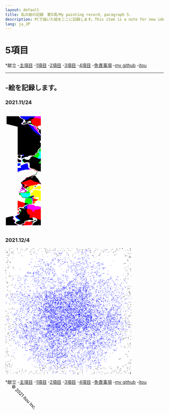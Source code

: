 ```yaml
---
layout: default
title: 私の絵の記録　第5項/My painting record, paragraph 5.
description: PCで描いた絵をここに記録します。This item is a note for new ideas.
lang: ja_JP
---
```

<hedar>
<link rel="stylesheet" href="style.css">
<h1>5項目</h1>
<p>*献立
-<a href="https://itou332.github.io/top_page/">主項目</a>
-<a href="https://itou332.github.io/">1項目</a>
-<a href="https://itou332.github.io/itou332a.github.io/">2項目</a>
-<a href="https://itou332.github.io/diary">3項目</a>
-<a href="https://itou332.github.io/today">4項目</a>
-<a href="https://itou332.github.io/Privacy-policy/">免責事項</a>
-<a href="https://github.com/itou332">my github</a>
-<a href="http://itou33good.starfree.jp/">itou</a>
</p>
</hedar>
<head>
<!-- Global site tag (gtag.js) - Google Analytics -->
<script async src="https://www.googletagmanager.com/gtag/js?id=G-REM6WSLP19"></script>
<script>
  window.dataLayer = window.dataLayer || [];
  function gtag(){dataLayer.push(arguments);}
  gtag('js', new Date());

  gtag('config', 'G-YWDRL1ZXBE');
</script>
<?xml version="1.0" encoding="UTF-8" standalone="no"?>
<!-- Created with Inkscape (http://www.inkscape.org/) -->
<!-- Favicon head tag -->
<link rel="icon" type="img/x-icon" href="./favicon.png">
<link rel="apple-touch-icon" href="./images/favicon.png" sizes="180x180">
<link rel="icon" type="image/png" href="./images/favicon.png" sizes="192x192">
<meta name="keywords" content="My painting record,記録,私">
<body>
<hr>
<h2>-絵を記録します。</h2>
<body>

<h3>2021.11/24</h3>

<svg
   width="30mm"
   height="100mm"
   viewBox="0 0 38.44514 118.95526"
   version="1.1"
   id="svg24227"
   inkscape:version="1.1 (c68e22c387, 2021-05-23)"
   sodipodi:docname="i1.svg"
   xmlns:inkscape="http://www.inkscape.org/namespaces/inkscape"
   xmlns:sodipodi="http://sodipodi.sourceforge.net/DTD/sodipodi-0.dtd"
   xmlns="http://www.w3.org/2000/svg"
   xmlns:svg="http://www.w3.org/2000/svg">
  <sodipodi:namedview
     id="namedview24229"
     pagecolor="#ffffff"
     bordercolor="#666666"
     borderopacity="1.0"
     inkscape:pageshadow="2"
     inkscape:pageopacity="0.0"
     inkscape:pagecheckerboard="0"
     inkscape:document-units="mm"
     showgrid="false"
     inkscape:zoom="0.69664703"
     inkscape:cx="276.32358"
     inkscape:cy="285.65399"
     inkscape:window-width="960"
     inkscape:window-height="986"
     inkscape:window-x="949"
     inkscape:window-y="-11"
     inkscape:window-maximized="0"
     inkscape:current-layer="layer1" />
  <defs
     id="defs24224">
    <rect
       x="406.23154"
       y="931.60522"
       width="10.04813"
       height="170.81821"
       id="rect42601" />
    <rect
       x="320.10471"
       y="480.87479"
       width="76.078697"
       height="106.22309"
       id="rect36503" />
    <rect
       x="185.17268"
       y="266.99316"
       width="371.78082"
       height="608.62958"
       id="rect24783" />
    <filter
       style="color-interpolation-filters:sRGB;"
       inkscape:label="Chromolitho"
       id="filter58720"
       x="-1.2534877"
       y="-0.40511461"
       width="3.5069754"
       height="1.8102292">
      <feComposite
         in="SourceGraphic"
         in2="SourceGraphic"
         operator="arithmetic"
         k1="2.1875"
         k2="1"
         result="composite1"
         id="feComposite58688" />
      <feConvolveMatrix
         in="composite1"
         kernelMatrix="0 250 0 250 -1935 250 0 250 0 "
         order="3 3"
         result="convolve1"
         id="feConvolveMatrix58690" />
      <feBlend
         in="convolve1"
         in2="composite1"
         mode="normal"
         result="blend1"
         id="feBlend58692" />
      <feGaussianBlur
         in="blend1"
         stdDeviation="1.57094"
         result="blur1"
         id="feGaussianBlur58694" />
      <feTurbulence
         baseFrequency="0.1004 0.17423"
         numOctaves="5"
         seed="175"
         type="fractalNoise"
         result="turbulence1"
         id="feTurbulence58696" />
      <feColorMatrix
         values="1 0 0 0 0 0 1 0 0 0 0 0 1 0 0 0 0 0 29.175 -14.5 "
         result="colormatrix1"
         id="feColorMatrix58698" />
      <feColorMatrix
         type="saturate"
         values="1"
         result="colormatrix2"
         id="feColorMatrix58700" />
      <feBlend
         in="colormatrix2"
         in2="blur1"
         mode="screen"
         result="blend2"
         id="feBlend58702" />
      <feColorMatrix
         in="blend2"
         type="saturate"
         values="1"
         result="colormatrix3"
         id="feColorMatrix58704" />
      <feComponentTransfer
         in="colormatrix3"
         result="component1"
         id="feComponentTransfer58712">
        <feFuncR
           type="discrete"
           tableValues="0 1 0 1 0"
           id="feFuncR58706" />
        <feFuncG
           type="discrete"
           tableValues="0 1 0 1 0"
           id="feFuncG58708" />
        <feFuncB
           type="discrete"
           tableValues="0 1 0 1 0"
           id="feFuncB58710" />
      </feComponentTransfer>
      <feColorMatrix
         values="1 0 0 0 0 0 1 0 0 0 0 0 1 0 0 -0.2125 -0.7154 -0.0721 1 0 "
         result="colormatrix4"
         id="feColorMatrix58714" />
      <feColorMatrix
         in="colormatrix4"
         values="1 0 0 0 0 0 1 0 0 0 0 0 1 0 0 0 0 0 15 0 "
         result="colormatrix5"
         id="feColorMatrix58716" />
      <feComposite
         in2="SourceGraphic"
         operator="in"
         result="fbSourceGraphic"
         id="feComposite58718" />
      <feColorMatrix
         result="fbSourceGraphicAlpha"
         in="fbSourceGraphic"
         values="0 0 0 -1 0 0 0 0 -1 0 0 0 0 -1 0 0 0 0 1 0"
         id="feColorMatrix58844" />
      <feComposite
         in2="fbSourceGraphic"
         id="feComposite58846"
         in="fbSourceGraphic"
         operator="arithmetic"
         k1="2.1875"
         k2="1"
         result="composite1" />
      <feConvolveMatrix
         id="feConvolveMatrix58848"
         in="composite1"
         kernelMatrix="0 250 0 250 -1935 250 0 250 0 "
         order="3 3"
         result="convolve1" />
      <feBlend
         in2="composite1"
         id="feBlend58850"
         in="convolve1"
         mode="normal"
         result="blend1" />
      <feGaussianBlur
         id="feGaussianBlur58852"
         in="blend1"
         stdDeviation="1.57094"
         result="blur1" />
      <feTurbulence
         id="feTurbulence58854"
         baseFrequency="0.1004 0.17423"
         numOctaves="5"
         seed="175"
         type="fractalNoise"
         result="turbulence1" />
      <feColorMatrix
         id="feColorMatrix58856"
         values="1 0 0 0 0 0 1 0 0 0 0 0 1 0 0 0 0 0 29.175 -14.5 "
         result="colormatrix1" />
      <feColorMatrix
         id="feColorMatrix58858"
         type="saturate"
         values="1"
         result="colormatrix2" />
      <feBlend
         in2="blur1"
         id="feBlend58860"
         in="colormatrix2"
         mode="screen"
         result="blend2" />
      <feColorMatrix
         id="feColorMatrix58862"
         in="blend2"
         type="saturate"
         values="1"
         result="colormatrix3" />
      <feComponentTransfer
         id="feComponentTransfer58864"
         in="colormatrix3"
         result="component1">
        <feFuncR
           id="feFuncR58866"
           type="discrete"
           tableValues="0 1 0 1 0" />
        <feFuncG
           id="feFuncG58868"
           type="discrete"
           tableValues="0 1 0 1 0" />
        <feFuncB
           id="feFuncB58870"
           type="discrete"
           tableValues="0 1 0 1 0" />
      </feComponentTransfer>
      <feColorMatrix
         id="feColorMatrix58872"
         values="1 0 0 0 0 0 1 0 0 0 0 0 1 0 0 -0.2125 -0.7154 -0.0721 1 0 "
         result="colormatrix4" />
      <feColorMatrix
         id="feColorMatrix58874"
         in="colormatrix4"
         values="1 0 0 0 0 0 1 0 0 0 0 0 1 0 0 0 0 0 15 0 "
         result="colormatrix5" />
      <feComposite
         in2="fbSourceGraphic"
         id="feComposite58876"
         operator="in"
         result="composite2" />
    </filter>
    <filter
       inkscape:label="Burst"
       inkscape:menu="Textures"
       inkscape:menu-tooltip="Burst balloon texture crumpled and with holes"
       style="color-interpolation-filters:sRGB;"
       id="filter62322"
       x="-0.0091371145"
       y="-0.0093203795"
       width="1.0182742"
       height="1.0186408">
      <feTurbulence
         type="fractalNoise"
         numOctaves="3"
         baseFrequency="1"
         seed="0"
         result="result0"
         id="feTurbulence62312" />
      <feColorMatrix
         result="result4"
         values="0"
         type="saturate"
         id="feColorMatrix62314" />
      <feComposite
         in="SourceGraphic"
         in2="result4"
         operator="arithmetic"
         k1="1.25"
         k2="0.5"
         k3="0.5"
         result="result2"
         id="feComposite62316" />
      <feBlend
         result="result5"
         mode="normal"
         in="result2"
         in2="SourceGraphic"
         id="feBlend62318" />
      <feComposite
         in="result5"
         in2="SourceGraphic"
         operator="in"
         result="fbSourceGraphic"
         id="feComposite62320" />
      <feColorMatrix
         result="fbSourceGraphicAlpha"
         in="fbSourceGraphic"
         values="0 0 0 -1 0 0 0 0 -1 0 0 0 0 -1 0 0 0 0 1 0"
         id="feColorMatrix62488" />
      <feTurbulence
         id="feTurbulence62490"
         seed="8"
         type="fractalNoise"
         baseFrequency="0.03"
         numOctaves="5"
         result="result8"
         in="fbSourceGraphic" />
      <feColorMatrix
         id="feColorMatrix62492"
         values="1 0 0 0 0 0 1 0 0 0 0 0 1 0 0 0 0 0 4 -0.7 "
         result="result5" />
      <feComposite
         in2="result5"
         id="feComposite62494"
         result="result11"
         operator="in"
         in="fbSourceGraphic" />
      <feDisplacementMap
         in2="result8"
         id="feDisplacementMap62496"
         result="result4"
         scale="50"
         yChannelSelector="G"
         xChannelSelector="R"
         in="result11" />
      <feComposite
         in2="fbSourceGraphicAlpha"
         id="feComposite62498"
         result="result7"
         operator="arithmetic"
         in="result4"
         k2="1.3" />
      <feColorMatrix
         id="feColorMatrix62500"
         result="fbSourceGraphicAlpha"
         in="result7"
         values="1 0 0 -1 0 1 0 1 -1 0 1 0 0 -1 0 -0.8 -1 0 4 -2.5 " />
      <feGaussianBlur
         id="feGaussianBlur62502"
         stdDeviation="0.5"
         result="result10" />
      <feDiffuseLighting
         id="feDiffuseLighting62504"
         surfaceScale="15"
         diffuseConstant="0.4"
         result="result6"
         lighting-color="rgb(255,255,255)"
         in="result10">
        <feDistantLight
           id="feDistantLight62506"
           azimuth="235"
           elevation="25" />
      </feDiffuseLighting>
      <feComposite
         in2="result7"
         id="feComposite62508"
         operator="in"
         result="result2"
         in="result6" />
      <feComposite
         in2="result7"
         id="feComposite62510"
         operator="arithmetic"
         k2="0.8"
         k3="0.8"
         result="result12" />
      <feBlend
         in2="result12"
         id="feBlend62512"
         mode="lighten" />
    </filter>
  </defs>
  <g
     inkscape:label="レイヤー 1"
     inkscape:groupmode="layer"
     id="layer1"
     transform="translate(-18.702238,-59.777865)">
    <text
       xml:space="preserve"
       transform="matrix(6.3908807,0,0,6.3908807,-1169.702,-1762.4719)"
       id="text24781"
       style="font-size:40px;line-height:1.25;font-family:'Mongolian Baiti';-inkscape-font-specification:'Mongolian Baiti';white-space:pre;shape-inside:url(#rect24783);filter:url(#filter58720)"><tspan
         x="185.17188"
         y="303.74609"
         id="tspan62685"><tspan
           style="font-weight:bold;font-family:'Microsoft Himalaya';-inkscape-font-specification:'Microsoft Himalaya Bold'"
           id="tspan62683">i</tspan></tspan></text>
    <text
       xml:space="preserve"
       transform="scale(0.26458333)"
       id="text42599"
       style="font-size:40px;line-height:1.25;font-family:'Mongolian Baiti';-inkscape-font-specification:'Mongolian Baiti';white-space:pre;shape-inside:url(#rect42601)" />
  </g>
</svg>

<h3>2021.12/4</h3>

<svg
   width="105.83334mm"
   height="105.83334mm"
   viewBox="0 0 105.83334 105.83334"
   version="1.1"
   id="svg5"
   inkscape:version="1.1 (c68e22c387, 2021-05-23)"
   sodipodi:docname="tiri.svg"
   xmlns:inkscape="http://www.inkscape.org/namespaces/inkscape"
   xmlns:sodipodi="http://sodipodi.sourceforge.net/DTD/sodipodi-0.dtd"
   xmlns:xlink="http://www.w3.org/1999/xlink"
   xmlns="http://www.w3.org/2000/svg"
   xmlns:svg="http://www.w3.org/2000/svg">
  <sodipodi:namedview
     id="namedview7"
     pagecolor="#ffffff"
     bordercolor="#666666"
     borderopacity="1.0"
     inkscape:pageshadow="2"
     inkscape:pageopacity="0.0"
     inkscape:pagecheckerboard="0"
     inkscape:document-units="mm"
     showgrid="false"
     inkscape:zoom="0.69664703"
     inkscape:cx="333.74147"
     inkscape:cy="219.62342"
     inkscape:window-width="1920"
     inkscape:window-height="986"
     inkscape:window-x="-11"
     inkscape:window-y="-11"
     inkscape:window-maximized="1"
     inkscape:current-layer="layer1" />
  <defs
     id="defs2">
    <filter
       inkscape:label="Chalk and Sponge"
       inkscape:menu="Distort"
       inkscape:menu-tooltip="Low turbulence gives sponge look and high turbulence chalk"
       width="1"
       height="1"
       y="0"
       x="0"
       style="color-interpolation-filters:sRGB;"
       id="filter1447">
      <feTurbulence
         baseFrequency="0.4"
         type="fractalNoise"
         seed="0"
         numOctaves="5"
         result="result1"
         id="feTurbulence1443" />
      <feDisplacementMap
         xChannelSelector="R"
         yChannelSelector="G"
         scale="30"
         in="SourceGraphic"
         in2="result1"
         id="feDisplacementMap1445" />
    </filter>
  </defs>
  <g
     inkscape:label="レイヤー 1"
     inkscape:groupmode="layer"
     id="layer1"
     transform="translate(-16.585886,-90.26619)">
    <image
       width="105.83334"
       height="105.83334"
       preserveAspectRatio="none"
       xlink:href="data:image/png;base64,iVBORw0KGgoAAAANSUhEUgAAAZAAAAGQCAYAAACAvzbMAAAABHNCSVQICAgIfAhkiAAAIABJREFU
eJztne2SJSmrha0Tc/+33OfHhO9YNCgoKpjriZiYqtyZfqCyBHNX/5RS/hQAAADAyD+llPLnDzQE
AACAnp+fn/J/txsBAAAgJxAQAAAAU0BAAAAATAEBAQAAMAUEBAAAwBQQEAAAAFNAQAAAAEwBAQEA
ADAFBAQAAMAUEBAAAABTQEAAAABMAQEB4EP8/NxuAXgJCAgAHwHiAbyBgIBjwIHd4+enFPzRbeAN
BAQc488fiMgNIB5gFxAQcBSIyFkgHmAnEBBwnCoiEJK9QDzAbiAg4ArVsUFE9gDxACeAgIBrQET2
APEAp4CAgKtARHyBeICTQEDAdSAiAOQEAgJC0IoIhGQORB/gNBAQEIbq/PCqrx2IB7gBBASEoooH
REQPxAPcAgICwgER0QPxADeBgICQQETGQDzAbSAgICwQERmIB4gABASEhooIhATiAeIAAQHhaUXk
69EIxANEAgICUtAKx1dFBOIBogEBCcgXnaOGL4sIxANEBAISlC85RwtfFBGIB4gKBCQoX3GOM3xJ
RCAeIDIQkMC87hxX4ETkNVtBPEB0ICDBgYjIUBF5yVYQD5ABCEgCXnKM3lDbvGAriAfIAgQkCS84
xl28JCIQD5AJCEgiMjvG3bwkIgBkAQKSDDhGGUlEstgL0YeeLGP6OhCQgIxEAiIiw4lIBntBPEBG
ICBJiewUb7eLs010e0E8QEYgIImJ6BSjOMMsIhLFXgDMAAFJTiSnGKUdlegiAvEA2YGAPEAkpxjN
IUYVEYgHeAEIyCPcdoqRHWJPRG7YLLKtALAAAXmIWyKSwSFKInLaZhlsBYAWCMhj3HCIWZBsc8pm
t8Xjdv3gPSAgD3LSIdb6snBLROC8wYtAQB7lhEOs9WTjtIhAPMCrQEAe5vbBemROiQjEA7wMBORx
dohI5uijZSQiq3aDeOwFm6P7QEA+gKeIvCIelZ6IrNgN4gG+AATkI3iIyKtOsWebGbu9aieOGqnR
/8A3+Od2A8A5qjOccW71uVedY69vln5nt8+s88/cZzAPBORj0H9H3EJ25zjCS0Si0YrCSCBq/3oR
GQAVCMgHaZ2EdlfdPvcyGhGpP1NOCYw1SuiNNy3rS2MN1oGABOXEjldTR5u6+gojESnl789Xx8pi
35nIUaono1B8cU5GBQLycXrO8vVzjx6jfrefa3b2mvpWGaWdvjiOYC8QEMA6wS+LR0UrIqWc3dnj
fAJEAQICSikQCwlNhLaDXgSDMQJRgICA/0EPiSEo/9KL0FZBNAEyAwEBLBCP34zOPEZAKMCLQEDA
/2gdI95w+RvtW2vSswC8BgQElFL+Fg+ksHikdFb7OQBfAX8LC7DiUQretZegdql/eBHiAb4GBAT8
Dy7igIjweP3JdwAyAwH5OJo0FUSEZ/VPvgOQHQjIh5FSVxxwlDKwDfgqEJCPYhGPChylDGwDvggE
5IOsvF0FRykD24CvAQH5ODNiAkcpA9uALwEB+RgzqSsOOEoZ2AZ8BQjIh/D+YiAcpQxe8wVfAALy
EXb9MUCIiAxe8wWvAwEJjJfz2SUeFTjJPrDPHmDX+0BAHme3eFSwmPvAPuBFICDADTjJPiftg3EA
J4CAPMyp6KMFItLnhH1gf3AKCMij3BCPCkSkD97QAq8AAXmQCP+OB0Skz643tCKMPfgOEJDH4BzI
TacCEenjKSIQD3AaCMjj3HYqiETGeNiIjjPsDk4AAXmI22IhAWc2ZreNYH+wAwjII0RLXVEgImNm
bTQa50jzALwFBOQBootHBSIyxmojiAe4CQQkOVnEowIRGeP5mm/UeQDeAAICjgMRGaN5zbe3UYB9
wQkgIInJFn20QER0SHYaiUeGOQDyAwFJSmbxqEBEdFjslG0OgNxAQBLykpOAiOho7SSNP74LAk4D
AUmG1nlkAo5OR7VT1nEG7wEBCc7MzjMKFmGAiIyp42w9E3mB0RoAd4CAgDBARHTQ13xfd6qv9y8z
/9xuANCRLfqYhUvTcKLyUp81cOcb3HVrOdHBhiI2EJBgSAvmJfHQOIX2nox99GS0ecg6D7S83Lfs
QEA2Y91BSY6CuxZpYY2+8NaibXe0Pkaitc2rIvJin14DAmLEQxAy4NXPFSfwqmO0oP2+z2u2eqkv
LwMBKTZnGWVSz7Qjaz+/6kysXxZ9xVbWefpCn7PypIAgSuDJ2k84iX/R2KB9k639e1pZbNe2HcQn
hYDccJTR3v74+ptI2RzhKtybaNq+z76hdRuIRz5CCYjnvw29CiZxPL4iIivi0YLv1YDdhBKQ1x0D
WOe0iJwWLC/xqGQREUQfOcE30Q+QYQFn4pRTvB3teNYfeQ5CPPICATmA578wB/5lt4jcEI+2Tu/6
ozrn2yIN1oCAHKJ1DMCHXSLymnhE5SvfpH8ZCMhB2tcqISQ+eIvIbWd2ov5I8++2vcEaoQ7Rv0Ir
Ilg863jtYm+Nx+mdeIRIB+ce/+El5jdsCQG5BI1EsJDWWHXAt8VjJ1KUdit91Pt3TU62IQpZNz6l
QECu0u4EEY2sM+sQIziTW+N/UzxWxF5zrccra+2234CABADRiB8W50Sdzq3vfNx2Aqfw6q/0F6u/
YMOWCH3GIXoQ6JfHwDya9Aj9c+jtCw4n+Jp47OZ2Suw0UeYNBCQQ1YmVEutNmYz0HErPeZ9wRF8U
jxN9/sobjpHmDQQkIO3O+AsLYhecGGgc2Qm7R3ICu9klHtwYnY4kTxNt3kBAgtIugpcXxG5a21kc
2S5H9LVzrt0Rx+gNs5eIJh6lQEBC0y4QRCPzUBtaFqGnI/qyeJxIXWmvZyPyW5oQkAS0ji/boojQ
3tUUiqd433ICr/9pFmmMIsy/Fdp1HxEISBK4lFbmhXEKKh6zNlsV79s7yFvp0JP9lsYo63q5PWc0
QEAS0S6EjNHIabjIY9VmM89ncASe3EhXje7Jtl6yzBkISDLoQsi6u9rNzld1LTb/2ricTl1JZE5p
ZRGPUiAgaaEikmFhnMLyqu4sGpvj0Pxue0YprYhEsJsFCEhi6C4L0Yj9Vd1VW0llfFk8opFFRCLb
UAICkhwupRVxcZxgZgHuEJGviQcloiPkNleR1klEm2mAgDwCXQxfi0ZW0ieeIpLVEawQLXUlwW2u
IqyTyDYbAQF5CC6lFWmXtQsPB+Zlp5Xvm2QkY185Ebm1TjLar+UZAXndSWqJusvahefu18OJrH7f
ZCfe7aL2zuQMI6S0MtlL4hkBAb+JtMvaAU0XeS3GWRvR+l8W7VJyi0elt9naTUZ7cUBAHqa3y8rs
2NovUra/e2F1ItKbX6+JduUF8Wg5LSLZ7dXylIC8tlA9kHZZWR3bKeeltc+J75yA/UivxHvzkniU
8tA/aYtF2kfaIWd65fT0ztdzTmWztcRr0UcLjWi9x+wlW1WeERAwhlsQGV6/LGW/4+p90Yyrh56/
cGVo65LqiMbL4tHSbra81sertoKAfIzegoi6Q/Z0XJKTp+X33qbyOLzn+uTBLif3qgOUoBuI2dez
o64pLyAgH0VKaZUSa9LPiodGKHp1aRzpilPlHJQHPSFqP5PukzYWmmuvIaW0tP3+go2eE5AvDJoX
0oKIktbSiMeMUPTqGjlg77e9LOWeOuOToq6WL60xmtLSjNfttXOK5wQE2Og5zZsHv9wZA/25FP9z
EM4evfq9nLqmHK/0lCVVZRHtl6FrQXs+9joQEPDrFcab0cjIOe+qn3uxgL72TO/fIa6RUoelxE1d
zZ5HeNRbSl+MI9jnJE99DwSsoYlGPHaftRz6X+vA2//qtR30nLZUp7QbXYW+OnqTqOIRAWn8I9tn
15x6KgKJsvgy09tZW6KRXjRhedNn56KU+mlJJ+2IRm7tsCsQjzGciES1z862PSUglciDmYGRUGiE
2hrWn8619847LBsR6jy85l50pwT4TUS08dq9oX5SQMAc3Gu9Goc6WjSjxdUTjx0LUlrwsw6Ae0un
Xl/h1ksMiD700LkU0VY72wMBAb/ovcLZE4De56P6ToqHVO/qwqci4lFmLderrBZtxBfRIUaBntu1
ZyH12k1OjB0EBKjOJ+p9lsNmTb2jN5y84Ra3d9qp/rwjGtl5HoQzRD2aNxajnWPtAG9hAfVE83Iw
0ivDuxfeTvGocMLhZTevN+F6KaosbxXdZGQXbep3FyfrfFJAsJPax6oTo2keet1alvXeU2JJn2/t
1v43U67n/JbsDvHg0dqFS2md4HT6DCksYGY2L69xVtoyLXX3Xtf1WGg9B8GlBz0W+e0UyRex2rsd
75NjdXJOPCcgL0Yf0RxFa1/J1tqzkh2vwGraMyNA2rK55+nbbdY2SPV6v8DQlg3+Y2Ws2uhz94sh
p3lOQF7jtHjMplV6ZUhlzvbN6vyl9ln6uiNa8Dhk14iR1F9J0MFvvN6ma9OW3mv61ptfEJAPMOsU
tKmk0eeaqNAjddUTqhavyMOCJBYz0Yi2n7Ru+vIA9/yLEfws3k55V0rr5mvDzwrICzni3pmBBZp7
5z7fMQlHzn7WYWrSZr23vG4xEgvtuPb6cNOZZEC7mdidTvUSkdui/6yAZMOyq9Q4EO7ajgUhCbVG
PCzC4JG2ipQK7Dmy1Xz7bBkvic5ok+G1uZllh4jcAAKyidkooT6rOZjd0abZnYw1v96KiHfUw13b
/bYVZSUdZ40IpU3GbL8zRe+WlzjaZ26KR2X1ZYoI0eZPKeXPnwwzpQE5Wp6VYfR8m0cqazYysJyP
0HpnzkwkTovQbmad7A1mhKJX1uiNwNNY118I8fj50UcgWSZ+Kft2t6P6Vp6XiLSINbQTu7XLTfHw
mru318BsCu/0epjFsg5Wdu3RxKMUW0rr9rlHi1pAMkzAStvWk/nM2bTTaigbBTqxVw/nZ8RDe64y
gr54wDmwmbJG0ZB3VNA+E2UNe0QTM32JKh4Vy/lMlDabzkAiNTwaVLSkeyResWvtO3Xq0q64V85s
5MH9ri1H+7v1jGO08DXOQyPIo6jvdGTOcWOeRxePltEYRWqz+RB9dVf5EtKBbSk+O6NMcOJJf9+1
e5Kc5EoZldXDbNp/6b5ROZZ7Tq5Pa/q1biZO1K+5N+q664ldhNRVZeotrFdSLlYsu1DLDvoFG452
zW0kMsIafXikrTycurTouc89IrDReVPP4ayKlIbdDnvlDC3buouWuqosvcYbsUM7sURfGW2zklfW
OETuOak8Tb21zZZ2WPE6w7Gm8TR94TZy3JmH1H6u/Ehpp11kW5dRxaMUhz/nHi2koni3788ffZmj
+yJOiFV6DrH9jLPNqnhEgrapbSv3O4cmaqPRnfYsqI3e2v/qOLUiFM22WiSBzNSf6O11+fdAoovI
DrQpmV4KIfLE0DAbrbQ/t47sVfGozIqIZiNS75Xue1koOF4Qj5aobXf7B6W+KiKafkuHyZlZEQ9J
RDRltM9HxJJ24n7vPdc766Fpq14qiotSXlq7r4hH5NRVxfVfJIw0EU+2RRON9NIMX8SSCiwlh1PQ
tsdDRKTD+fo7Z9tI63MXGeaJhgziUcqGf9JWm9o5yYmF0y7a0UFkJNvMMDOpR/eP0i90MfXSRBns
6xWJjKIdmt6S7JPFblYy9um0aKzYaMu/iW7dXb5Er+9t7jmrbTwnN2cP6WBdIx43WRFVGplqzjva
57V1tNdeFBFqwwwpT8rpeb5axxYBqWSfkCvQaIQO1FdsM4oqKu3P9LD3lnhYDvZn20TPLrQH6/Ue
7RziIp6XRESaI5nEoyWDeJSyWUBKyTshPWh315HTLR6OUjrktURcXNkvRh4Uml6SBILeo7Utl8p6
KZ3FzZGIc2VExM3RiO0CUkq+CelJO6EzL9YdqSsO6XpEh+DZJklEaj09x2idQ3RjI83LWndkXhSP
3e33LP+IgJRy31FGqD/jjo/m5zX00gejsrjPIzqEHW3qicioTmskQn/viUgGIB72ujw4JiCl9Hfi
O+u7RW+3SNt1u60nmBGP9rMo7Fzko8hA86z1mSzRBsdIdKNzqs0zG0ENRwWkFFtOPDOj3SJng6h2
0Z6PcD9ry+ntwiI4OOlliB305oE1yrDUKZUfcU7S8cgoHpRdfdhpm+MCUonqLD3QDhgXjZyO0nrM
7IRnJmsvj80dLJ/m9iE+l8oa3T8zh7JsbLgzoozicSJ1tVtgrwlIKfEmpgcz5wV0wb8SpfXy6+09
o0NQTlBucPINmVHdI4FYsVVvY3Mbbo5APPp1PBmBVE5OzCiLgINb8Dfb6zXprOVI97e2OB2lnRwD
Ov603y0zB+daRmNwA+oQo67lESciplOpvesCUkruydDiMVhcNHLaNp6TznLuMbqfc6YrtqEiJOX/
b0QeXARGr2sdqVTWCM7Gt9dq9jOPE+m3kzYKISCl3J+Yq3g7XW7HfYKVPsxGGhrxaOuojn81paWx
823xaK+tiAitQ0uUSISOUUbxoGQXj1ICCUgpsQ6QLewaLOosT9hlpg7rM7PiUfEW2NvpMW0+vyci
7f81z8+08xYzcyQiu536jegslICU4n9Qmj2yae2xuy8nzj1WxaPF0/F7CYfleRpFjdJ9rVBI9WjT
WdZ+3jqf41KWGYVkd+rqVmovnIBUdk1Q73JPDVjb7h12mTnslp7TiIcXvUPmmbK4n3dAhbT9mfuv
Ck39r7ax/b1e0wjhzDo4LSIQD1v5N+wTVkBKiR89nB6w1lmcTLN45di5tIuH/bwO17lzlbacmVRd
7zoXVVChoAJR4Zx5+3NvzFaczWkRGYlHdEF5MW3VElpASokrIjd3Q5wj9ixTC7VBL/Lgfve0nyQi
KymtyoqNuWiiLX8kFKM2SraVPvdgt4jQc6GskQeHZ19ui0cpCQSklHgiEmFC02hkFm+70rHiwvd6
nzfSPNFGT7M7XCoOVCi4tNPOM77MIvJK2qqUfamrVmBv2yeFgJQST0Si4O2QZujVzaWDdk54Golo
RHa0CKkT0J5PjOrwsoPkzD3Phjj77Yg8arn1d4gHX24E8SillH/uVm+DS1OslOORtonCjG3aXYyF
9jlNGV7jpqXnUEeOvbebb8vj4M5Lemcou0RfigB3pg5XndrL4hG93BVSCUgpdydYxAFs6TlKildf
rGXssKHkiLXprBkB5aBzk3PYO+dQW58k8tz/V1kVkdfFw6M/uyKaVdIJSMUyUT0WS5QBG+GdvqBY
oxYaCbRleMGVpY2MevR275a5x5W3Azr2o2s76raKCB2nLOtMy8viUUqiMxCOU7n/SANmhTqPeu1k
+o7L/XuPGz2XqNfaMwl6RrHSBs4x0/bQ30/NIc1Zy4620KhrZN9dEdEtdkXXUcWjlMQRSOWFiTfC
6ui4nP7qIuV2iR4OeDUqbMujn1GxkP7PPa+hlzKk9roBZ4PdDkkbiXxBPLyzHhFtlF5ASpmbgNpn
dh6IaVmpX1qks3lqT3usOo6V8eZ2y6PyuPu4c4aWXanEHqN+SeLqxUhEXhGNylfFo5RHBKSU9d0k
h2XQVqKE3XC74dkFzDnPlRTVKUfCOS0qpqvRmZS+ubnwJeGUzkR2bw48NjOR+GLaquUZASnFd0Ja
0w9RB5jDml7xSMH0HPRuERntuL1SWm1Z7e+34dpEI8rR2lmN8iW7RnaOs6z0KZN4lPKYgFR6ux9K
zzl6DNyt/PeI1mG0/6d4nHdo27Mj3dOLkHrRlKW/s8+dRCMi7XXvSKTllRSWd+oqm3iU8qiAeB1e
eu28b0NTK71dZr2/7Tv9eVefvFMavXJGIqIRTY3gRXMC0jnQ7nMRWm40u1jxFA9uHmWxz5MCIg2E
ZtCzDJwWOjl7+XrJeXJnBVwdXhGEl4MZPS9FHZJ4tozy+1IduxkJX689O0SEW3/Z15hXurMta3Qt
Kqm/B6LBkn7JNHAatDvk9h7ugLX9uRWZ1tnU/0sCM3OmNBsBaiIH2iZ6FtC2gxOYnnhIKbOZtu6g
d04jpblm6IlH1FSfhXa+z/iO7OJRyqMRCKU3Yb3TJlGQxENa1PVej10i5ygszmNlF9zWMRrz9hnu
efpZ73mprVxUF2HOcWPdS2dZ0YhsxjVn3SBYysnIJwSklP5O4ZXBrGjEo34+Sl/NohFtCSlFJj0r
3S/trEfRwCgVZUnL0KitfeY2Uh9L+VtE6rURPduvitJtRuOmTWlpUohZ+IyAcIv+RbTiUVndEe5w
Bj2RsNQ1Ep72Himn3XOeWntR20oidIORiNRrlV5bpc0ZLaOtR+t0b0P7NtqMtWjsl9UnfUJApMHO
GkZLaHZ/vWepXU7bxipE3MIcRRfSMz2HzpU9EgBNBBPJeUppKxpBWaL4Uf+iRyK9SJj7vTJKZ3L1
RJgDM3xCQDheFQ96Tds/zh6eNtJGEJq6ervB0W6v5wS4NB5XV68tPXbbmLLSNioWkhhK9VjF8dRa
tAiWJnXXm4ecCHPtyeyDnheQVweupZebt6B1cKNdvraulTK0u0HrDlcSYulei42lyOP2ZkaKyKXo
rP2s/txijXrrzzM2WIlaR2WN+qHdDL3sg54WkJcHruIlHnQnLl3zohf+W8oYOYTe+I/SVrRN3I5y
ZJdRxFPLO5HS0giV1DcpfTcrftJGxVMQenVry1qd99xca69n51kByS4emnbShT7jgHoTvC1Ls5B6
6SLvXbbUbu1zvc9LGe/KuZRZr66eaGmjqRGa+dIrXxI3+lkvpcXNQWt06JkyXSnfIrbc71JKy9KG
6DwpINnFo5Sxc5Ry0xakyd+LPCwpLfqMFzt2wPVaLbNltf2S2Eltn63Lkn6zIm1Uavt788a687aM
5y4RWvUV3PPe6yACzwnIC+JR6TkYT/HQ7DwtkUjbph2pr97C1EQE2iiE/tz+ru0Xvd/TyY9y85bU
iTUa6kVoEto1aNmkRFzTGh+0O115iucEhCOjeFSoc6SL1mv3LYkUzU3f3kVJfeXSBi09e/V2y1zZ
WpvP2CnK5kezeeGiklU0UcxuZu3dEwUu+lypKwpPCUhvwmemdeJ00XqIB/c5l55YrfsEPQc/2tWO
cvkzDtNiI81ufxdSCtN6/6zt23JvYrUzt8GzlHlibHfyjIC8Kh6l/F6oXmmrFimX3ROR3TvxFSSn
Jl3jIoz2Pq7sUf9nhLZXpjZNx7XBgmUdSammUXq0PhuNFX/RpvC4OTV6NmtK6wkBeUUoOHqL16Mc
Dillw0UgN9NZPbioTZuKGi3okYis2GbUrrZ8T6S2amxFf1/d6GTCa/5nTWml/3Pu2pA5I9xOjtvZ
Wcqx0EvpZAq9rTtC+iyHNYVjYSQ+FnHS3Nu2mROEmTozzIuWnelgC5E3ZRzpBYQji2Pr0ROPGRGZ
hcv7W/PlEeBSK5o50usjtYPnvNOKyC77W896JHa304NV8eDGajUdFt1mldQC8uq5R088KloR8doR
t/XN5vdP0ktBWW2iERFarwcaEVkVce5ci6af2mva+rioJotTHKHZPHmtuej2SisgXxGPXjpgtDCt
Dn40WalD0DjP2+PR2tCadqOpO419vBe9tt6ZiKFni/Y6nYOjNnHlSpuQ28ykNDWRh+fZSCR7UVIK
yJfEY0TPme+wB3VW1rTaiYUgHeCuLm7JYUj3nUpnae9p4eZaL2prn+vVN+r3zJnKLlbEo0Kjt11r
LoK9ONIJSHbxkCbBjHhUdubipfoq0vnILTT29RKRts89calj0v63Uu/ovvb/2me1baJzbGbTQm0Y
0TFSRtHaiT7cXlsc6V/jzSQeEpYdoMSNySWleHbuxrTtqkg25dpoabeUuuudlazSa58mMmo/oxGj
Zf5wkYu1fzPRjyeWNtN7b8/t07bqkSoCiTSQXuxYQCfFhDqim5GINB80O8d2J8z9n0YP3BkBd1bg
PT97kQ6tu/2MlkGptrMKyWr6pn32VL5/RTw09+8mUkorjYC8Jh40DbDaF7oIZyaY9hmufGnXf2qS
c/Ojl0LiBIOmf9r/t2LAOb0WTYSwgpRGs9Yjjd9qW2bLmBExKzv9hhRV7SKCiKRIYb0oHh5pAK68
UngR8bSXNqfuPUbWPL7Vrq0j7O3Stamv9pp3Ws86ttKYrTohOpdXIpG2vAipmtWo6gS37RReQF4T
j1L2ikdbBydUXmgcUts/7t6ZCIk+z9lvx8IfjZVmHHcv9t7Ol4sKd21cVsqk0R1t+wpeqSvrWO9m
1xrXEFpAXhMPLu2wQzwqXKplZ1TART4jZ7ZSr6d4zNRFoff00lur7ZQEwVrGro2Lh4jUnz2ExEs8
dta7yq413iPtGUg2qGPZLR4VbsfpSW+XRnenmuc0SDtt74U/47Bou0a72Nm2WdpFI1HLszPQFJRX
GR7ljlidQ1ybT55T9CL+HYQVkJ3pl9NwDu+EeFQsIjI74aVnuDFcqYPa8tQcsZTP3ed1/iBFXL2y
OCHXpGikemc2L7NIUZzFSWrbuyvNe0NETtUZUkBeFQ+PPnnk93uTa3bSaRxYm9ayTnCaF6fl9pyh
BRoljsrvQaMYbxHh5lRvXFfSXbQcLZ4iIkUjvfJviQfltIi0de6sN5yAvCYe9f+9dI6lPK/wWppc
1Nlby9d8Zt2Z9c45vOeIp7ByIrQiIpLzH9nAy0armxfvlBa9vpIS3BF5aK/vZHc0EkpAsgtGS7vY
V5xyW56HbaiIrEx26Z5eJELFY1QPJx7SZ6tI5a0uQk48uXusdqBRCL1fc83C6ubFqw2S/aiQaObH
aZ9zQ0R21htKQFoyiwm3U7yRtpKgk0n63bKz65XXq18SkVovJx475gVnYyn3vlJHj54gS8I7St1F
WkPeIjISkpPiYZkbt0XEs+4wAvJK6spbPHYxEpH2uiUa0UYW1B6cqPTEw9OmknhI0cgsGttIu2iL
eNTn6O8WUZGivlXa8duR0qplj5zlqTUZKZ1V6/WsO4SAQDz6Ze6yh1ZERp/NlFc/L+W33XoOQfp9
hR1C0UMrIlJUpt1d9yITi/PYMf9aIduV0qqfcULi0SdLlL1yzy686r5M7N2GAAAZM0lEQVQuIC+I
R5tusTi60QCesMeMiHiIAnd/a8MV56lFk7bagTZKa9ukWSOWiE/LTSG1lsWlPevn7T2RfEwEEVmp
/6qAvCIepehTIJZyT9mDE5HevdbdlWWR0Gfo77sjj1OMHCgXddXnLMw6hxtCuprS0t5zy2FL3BaR
lfqvCQjEo1/uaXtIkYhHSkvjKEc59xPiMSN4K7T1aFIso2h2Jdq1lOVJKyK7U1q0nlNOO3o6a6X+
UCmsTLwkHpWek5fu15Qp7bZpX3sickI8bti9FU+aYtGmFrOuocpstNrS2kBz7nFCSKx9iSIiljZc
EZBRPjtaiEnxEo+RQ70BF4n0JpY2LcClK7S7bK+FdVM8tGdBbZvoZ9LZEEcvJWkVo9P2sTqylXOP
GxFJj1siwgmuhuN/jXckHqX457s92dWuSP3lJjF3JsF9Pjo/sS4OKjyzNooWefQYCQ0dg9E6stQb
5VzoVnr7tg1K8fV/2vGfreuogFgcQUQR4fLVXuVG6mcpfRHhnBh9ZrSTlXaGtHw6ZyQB67Fi31Pz
sJe64tpEn/Gs/ybU3iP7az+j82ZXivQUu4VByzEBmdlFRhIR60QdlTW6FqHPkv17oa5kBy4HzeX8
aZ3tPTTFMbLRSGwizq2ReNBnLKlATf0RkESk/lyZEZaZDYi2naN7LHOW/syVG4ErEYiF2V2nF1Yn
pJkg0q6Iq3cFjb2sgse1XRNNSE6OpsU0qTPNghzNtShOsyceIydI74uQw/eCE5FS9GPf/r99nl4/
hTZ70YvaI3JEQFYFoOekdrLTCY0W/Uq53M8rcAtWEpL2M00baLqKPk/rl/7f4jFup6NfztlxNh2l
DulnEqONWQTHJc271Qjee1OqWXOz8ylSFoZju4B4DdRpETkhHpb7tXjbpt39a3dP1nQDVwZ3nRMP
WnaWyKMUfhMhiadVIHr10fIjMxOJacutZaxmADRzb2UzF1lEtgqId+rplIiccEKWSOH2xNEIgRQJ
1Od70UK9h6aquHZwkcfouYhoxKO93psjMymsbOkuTRp1NmXLXdPOo1N2jCoi2wRk14LeLSIz4mGd
RJnynFwuWtrJSgu6/szdQ+/X5LjpM1rnGSE6kTYOo3ZZ69D0M6qISOko7rolQubKPMmqCEQUkePf
A/Fgh4hoBE+aqNqdT+RFa4GbyL1+jXL5kkD1hEoSJEuEtMpoLDX5cKuzl8RZSu/ROiNitaO2H5Ec
rRfRRGSLgJxIJ3iKyGp+3qv8DGhSb5xzlISDg3OErf164kLraNujQXJWvTRHrx9c+TPiwQmGVEev
bZpo0pvVyECb4o2cxvQU8Egi4i4gJwdRkzcfEWUgMqGJPEZpBfq5tGOWRID7vF6n86LXDgrtW29X
35t3XH0a8aR1c+3ricKoLI+5vuoIe/aShFqKeOmcqJ+9vqajiIirgNzYAVjSAZRTu6/bg3yCnlPQ
prq4Z0cioElvWKKPXgQyKkebahmtk55w1ucsKdHRfaN20p+t5zV0/K1jZF1DJ53rTUceQUTcBORm
+GgVkVNtvT24q9T2j+w6m45a2cn2nK/m2gzWcnppu1nxaK9LDl5K4VmctyXNRsvqCal1PXD1a2yk
sfUNvJ3+bRFxEZAIA6UVkVPGfkE82v9L1+rvPbv3nJ0UnfScBteGqMyKx6i8Xv+pvXtnHlY7zqbe
ZhiJRynjeefdphU8z0G4cm/00S0CiTRAkkFvi8fNiTwzcaXzgF75Xg5pZyTRonWmM+PGiUfvXq4t
vYiBm+szUVJvvo7acJLRBmUUIUfwUbu41cdlAYk2MJKI3BaPXXVp8Tgb4nbQGqEe/c7VMcvqOQXX
lxkk8bA46tkNUFueJiLn6u614xTaOVPv1aZZI/krT26IyJKARBOPSi/vvpNZe8yGtjv6ZDnr0OwI
e2kvK73NgDY1Y8nnz9KLPDTtsooydRyj+UQFjRO4UcR5Eu260oiIpTwrGge+26anRWRJQCKKR4Vz
YjuRFj13n8Rte45Sb1qn1LtWyjjdIrWhtkMa29FO/wRSe0rRpTW9NiHSePUEPyJWe2jPeW5vfnfW
f1JEUn4TXQMN33dGIh4piNsL2OPcRhsVWMdCcspa0dbWMdMeax2a65b72jbXec7ZaySup1O9Gkap
1NGzlSj9OckpEXlSQHrhvbdRIy24WTzEY7YOeg9HL2LROlsNlghLEksuMlqJPHo20dhLuyPn6hyd
j3ivI+11i9BnX5srnBCR5wSEM1hrSE+jvjxBR32zOmhNmmRkS87h9qIZj6hCM1960a4lfTJ7PmJF
87xmB+8ZNXv3sZZ5Yo1a6zmZMtxtg1QCokkB9Q7QPEXkFfGQ0kDWvkk23bV71USWnMB4n0GNxEOy
h2ZnvXuOadcMF1WNsAq3No1nre/keUBUdtoglYBIO06tcbxE5JUJaRUPjUMZpXrofSt2lHb7XNtG
9c2mvKh40HOI2RSM5/mOpq7R9Zk5f2qXralL05bTa/qkH9klIqkEpBTeiVmMsioiL4vHanml6HPt
NCKYbQsXWUhlejo0KqKcYMymZTQirk0vjs4xLHhFBb3yb66tVRudFMwZdohIOgEpRZeOGD0/IyK3
J7gXvRy8NpLzopeCspbTSye197TXtIyiLa5+2r4VZsdmZqM1Ov/YsQ4irC2PlHYbfWqf825LD28R
SSkgNFWxmrOPkCe93QZN3b1Ux8pYlLLm3Lky6PlI/XwkWKOoSSp3NiLm6t8xByxtG513eIxVy+21
541HpOkRzZw4F0onILTjVPVX01lSGa9Mcuu5x6iM1XQLvX+mPVIZ7dhy5XLnJD1RGYnHKquR4YgZ
xy/d75WCfGVdeeM1n0afr9aTSkCkDnNOQwsVEa6eVyb5inhQh1nZuVteKV9KJ9ByLX0ZOc0M88Qq
0qM+r4p+dHvtZuecOWHbNAKiMfRsNEJ3kZ4piSh4RB702Z1YHdOoPVzfaT2acrnndqeudozRSnTI
tck7rfUFRqnCDKQQEOtE51IO2uc4EcnOqnjQQ+lKz4l4QR3T7KEjl/qs16V7RlFXlnOPXuQ+E7GX
wouFRwoyKy+IwQz/d7sBPVYOyGlaS/scFZ8XJ8WMeFjL3wE9DG//GyGNJSesUhSrPfuxcMLZjoR3
Zryq3SWbWtbdl8kutGEFhJ5LzECjCc2EliKRrLxwnkPFYmY8RhsCaa5xYrJDSCzM2KC3BlbmuFTu
yliBPIQUEM9FqU2B0LppyiLjQlgVDyn1dRvrDreNKuv/aaRBhaLdQNCyPMXjZPShiRpm6+gJCaKR
dwl3BrJjR8flrNvrXN29SGTXovc8d9kVeUQTU0t6st4vjTsnDi+mMqV5ttpP6Xzky2cjrxNGQE68
wSE5CfqzdH+WheAhHqf7OJOSoc9KKSjNuGnukw7iMyJtiDzmeE9ITqxzcI4QAnLSWbWioJnQ3G7N
M1LwZpd4zJ47aJ/1OOuS+t7W32uLdN+rTs8qmB7lZ9mEAR3XBSTCIeRIELKJSMU7HUZz2VpnrK3D
A1rOyPlL86CX6nqNUUrL45wH0cibXBWQmwuyd1DOtSmDiHgc8EpRw4yDv2Uf7iC3d5907kGJNt6e
9FJani8LcC8qvGLT187KNFwRkEg7D5rSKsXmQKI4Fc+3g6QU2OglhPaZW2gPvel9I/GovLxzpk6+
ve75EkZbhzaVDGJy/DVe6qxvwb1h1U5imq6pcM7p9s7DSzws5ye3x69HO8ek1BuXrtKOIXV6N7DY
39rW3ubJq8+ccNy2qRcv9EHLUQGJsFOX2mGZ0JFExPucw7vck0i7WG5spcjDKiSvOgtOMHY4ecvm
DcTjmIBEcUiWFEX7u0Ywbk/+KDYu5bxz1aRApPGR0pIaXheRE5slGim+FI28zhEBieLYtO3gdkXa
hbQ6+S3P3khdRcSSP5fSM9w1iMi/nIq4OSFBNBKbrQLSToTbWNvBCYEU1mvTXJ54HppL5Xpwwg61
Hsv9o2u1TIjIv1jmvkddUsoRxGKbgEQ5LG/bMgMnIpKwjJ71wlM8dgj86QU/0346NyEiYyxz37s+
RCMx2fIab3tAKXFKWDwcJN0NcdfaiU6f9WSneESJFrVY29s7ZKcpy1m4ufIadK5Lc9+7Pu5ncJct
AqIZWM/XAXt1eE0yzmnTa7sX0q601Y7yStm7O92RaqvlSofq2vp2jRHHLdGXNlD19x31lfK3kEQT
kdejUMq1b6J75uxXPre2hZu43A5p58T2KH+nGO1mpr3a8aGHuPT66ly5xY62cBuo9vcdUCFBNHKX
638LaxVu4symNiz0zjx2LNZd5WZj9TxLex+X0souIrs4ndKqdZTyW0hetnFU0gsIZWYieZ0j0F2R
VyjrLR5Zo49Ze87OCc45QUR4tGeCO+otxe8MC9gI+S8SZoJbONwh7eykjioeJ/O8K87BK2KhbbD2
/wu5ce4s5FSf6ViBMzwlIBEOFOn1FWcTMW01s/v2qm/X4az2bcFV50hTY69yU0S4iOQ0UdbqCZ5J
Yd12sr23UFYWkWe/TqauPIRvVUC9+kgd/4pjypg6nOH0iyW07lL4lyEyI827m/17QkCiTBJ6FkI/
m5nQO/qlbcNNu3qIhyfcCxIrDmrVqbZtiAoVy9NnFHQ9RvARLbNjF6kf6QUkini09Ba2ZiHtmPAr
B8mn7eslHt7t5kSk1ndDRLzK2I2XvVbqP1WvRRR6G87288ikFpDoC0cK4XsTeseOcmXxnnZQHmmv
Uva1lxORld31SfveFJubKa22DVZmzrm0ZUWNjCykFZDo4lGKbofBHTbuSk2s7pR3s7pL1aZ1Vh3Y
SERWynsZLqV1o88zUYJH+S+Ob0oBybbYRimtUvY5aK/Fuioio/q9Uhw3dvNURG6ls7IgpQJn8YwS
POr8whhW0glI5kX2Qsi6Aw/xuHGoTB0hvTZbXv35Zdq+9uylGc+dtvpSNDFDKgHJLB6lyE6Scxoe
u7NdqQJPJ+0tHjfy6rQPq+XVcjLPdQ1tXzWOeqdNIBRzpBGQlxaUtHP1ZKdT1e70R/d5pS9up3+4
NNYX3q6aYZT62d1nCIUvKQTkxYX0QrpCeouMXqNCwvV75dA8AhCR38w46jalNbp3R/3ATngBybqA
Rux8pXHHrlybZusJY++6R6ruNrdExDLWnvPC+yB5Jg0IobhLeAF5mTrJdxz+3ngbqb1W28Dd35Lx
3KPHi5HILSfd25ycagPoE1pAojkHK3Syj36XduzWOm++jcRdl1gVjxV2OuWsIhJpN8/ZLXvK90XC
CkhE8Vh533y0Y/Zw+JHeRqLt4q6tikfEOVLZKSIr0HMGWv5tWhtlGOevE1JATk2YFUGYLft02H+S
2UhESzZHsktEShnbszf/otpRatfpiBroCScgHgeqWk4tIk2fVhd2lPC+7Qf3qvJsO6ltojpByg4R
qfRSohlso+VGWhboCCUg0muhFl5aOFnRiOGqWGYaZw8RGb3xlM0mlF76k75skr2vLxFGQKTcLCbK
mCjRR0U6i6Ht1DqC3Q7jhAOeEZFeRMGdBX3FsX6pr9EJIyCYDHNEFY9S/k47SL9bIpXMjsMqItp+
WtM70RywJvqgRGn71wkjICA/MwfovXORSE7Oi11nIqOypDfhoiC1hfYnmvh9HQhIYEaLJVL0oV3U
XJ+4lJZ0HhahrxZ6jlFzn0fZpcSypeZVbHoP97kX2eZUJCAgybn9yu6oHe09I6fVE8wdDu/U2YcE
d3axci40U85uRhsgzVjvFr+dkViEMdgJBCQpN9IP0jv6Er3XeHt1RHF+u+FeefbqfwQ7ztR/o807
XqkeXd/ZlpNAQAKhXfQRUlejhSEdpo9ERBKdbAtLy+siIuHRrkhnOBFtfAIISFJui4f1zR+pDOla
L//9Gi+KiGUjpL1uLR/sBwKSjNsLR+sYNGcdEXP2t/AQEen+0yIy8+KHpX1fnyuR+L/bDXidlyb7
qnjQnaU2ndUKzstQEWmvrfadlrMaQUpYxl/zDIgNBCQRtxfaauQhlal5rhWSl+H66NX3mza8PXfB
HiAgiYi8AGcdhHSeIpX3FREpxR6xWco/GX1wryuPnunxhTmQBQgIWGZVPEr57RQsZyivckJEPJn5
/g6ikvxAQMA1pMNe7bNeaZ2oQtQTEa/yPfquEQ+IxZtAQDawslgiOzQObV/bezxeA27LzWQvK73X
mSPYzyP6BHmBgIAldjgBq1N7PaWV8UxkFH1APN4AAgKG9A60vcqin82IyMvRiGQzr9dzZ0QYqSsA
AQFHsRyozjjDVQcaGamNN17znTk0r5+Dd4CAgNCsiMiLzqpnj1MpLa14jH4H+YGAgGu0jl7z2q61
7AxRxQwjW3nVIR3cz0YeEI/3gICAFLycmpphFInsrqPF6wuCFl4d12xAQDbisYi+sFC0NoKI/OZE
v0Zf8NRcQ/TxLhCQgLzq8DhO/RmL3rlIZnufFJGZKAPi8TYQEJCOFRHJLBYSu/vUfvFz9OdmIBjf
AgICUrLiNF8UkRO0AqwRCYjJ+0BAQFo8ROQVIdklitJ5xugNLYjHN4CAgNSsishL0Yh3X3qH4S/Z
DcwDAQHpWXVmL+2Ud/+FXakuRB/fBAICumRxBp6OMzs7/sJu7++h3RIPREH3gYCAY+xe8F5/D+oF
p+TZD+3rulk2G8APCEhQXnFkO6lOy+uv0bY/v2D7mX5YvwRYP4dwfJN/bjcAAIrW6Y3+xPmKU2ud
b2bnuPLarcWG9O2szDYDeiAgm0A4/zftgWsPD7vNikjrAL90KDwjHq1otG9naZ8H+YGAgGUsEcMp
x8I5N+m+Fs1BcTas7ff4EyXZbQZ0QECAyMmIwRPu+wrtzriF7rp75WV2iL32r7xF1bs/u83AGAjI
B4kYMZTid3DNiYI2N6/58lxWh8i1f0Y8LIKa3WagDwTkIWYOn3vPaCMQK1J5q06Ga693Tj77QXHr
0E99fwMi8i4/pZQ/fzCyrng6GKmsHbt1qX7P6eFZ3igdpf0ynFQeLZO7P+vSmRWPlXTeLuHNPA6Z
+fn5QQSSAW7BfnHBSILBORDJZvR1Uw7uvhcP12cd+myfX/l+DfgPCAgIi+YNKc0hruUZ+o3q0S49
o4j0XioYPVeKX6oxk80ADwQEiNw+QNekm0aOUHLwI+HRljP6LBpc6sr6nY9V8F2Rd4CAgCtooovR
M+0163cSpDeSevRSWhlEZPXQ3Lt/GWwG+kBAwBFa5zxzmF3KmsPRioimnNrGjCJSit0OO1NOWWwG
eCAgYAuaA2/r67yrjqYnIvTnmbK48qIwSlfddOQQkbxAQDbxpcXQO7/gvpsx42C9v8fBOX5rmySx
iJbj15519NJ6u/sBEckJBCQ4EV995KILeq33/ZVIufeV7zXUsqQ2RnCK1v5pX2HeQQR7ARsQEDBk
JGA7F/2usqmzWnVeo5TWDac4K443Ny0zwgXhuQcEBPwFl26qnFykJ5zCDhGpP9PrN0VklltnIqVA
FDKAf5EQlFL++wIddYB//vz+72R7dtZXy6e77dXdN1emR7lWPNJPt9Ont+sHYyAgoJRyTyg4TolH
xVtEpDLqtd1OcVU8uKjsFrfrB30gIBu47YAzc1o8KjtFhJa70ylGfIV4FYhIXCAggOVG/vmWeFR2
OKqTKS0P8Rh9t+UWEdoA/gYCAkIQ5cCUHoR7Oa0I5yIapDGI0NYIbQC/gYAkIIJj9UL6zsjJt61G
7BYR71RZKWdSVxEceIQ2gP+AgICrRBOPyk4R8T5vOXnuEcGB7xRiYAMCAq4RVTwqu0SEK2+2/BuH
5hGc9e6XEYAOCEgiXlos0cWjckJEaPnWOm592S/CfIzSjq8CAQFHObVj9hSo3SJCy9fWcfvFgyjO
O0o7vggEBBzjtsNbYaeIcGWO6shsyx3AFneAgIAjnHR4u/8A4y6klJZ0bwQi7f6j2ORLQEDAdl4Q
D8oux8mltKI4aIkMbQR7gIAkIevu6jXxOOXcISIgAxAQsI3XxKNyWkRq36I76AxtBL5AQMBfeDjj
1w95T4pILX/2Nd+TQES+BQQEuHNaPG6J1ck0Uysi0Z109PYBPyAgiciwo/+KeFRuiEiGlFb09gEf
ICDAja+JR+W0iNCUVlSitw+sAwEBLnxVPCqnnWUWEQFvAwEBy3xdPCqnnXpbT1QRgcC9DQQELBHV
md/ihohU+0d9Qwsi8i4QEDDNDfHIIFg30kvVJlGdddR2gTUgIGAKiEefWyISOaWVZeyAHggIMNG+
Rnq63mwO6JaItCmtaGQbQ9AHAgLUtF9ku1FvRm69LRVZRMA7QECAisxO/Da38v8QEbAbCAj4BScU
N8XjFeG65cwz/OkTkBcICOiyw4Fn+SdbvbkZEWT4Q4wgHxAQIILIw5/bInKrbvAmEBDAAvHYx20R
QUoLeAEBAX/xugOPwO1oACICPICAgL+4KR5fEq8IIgLAChAQ8AuIx1luiwgAK0BAQAi+KB6Vr/Yb
5AcCAq7zZfGo4EwCZAQCAq4C8fgPiAjIBgQEgEBAREAmICDgGog+eGATkAUICLgGHCUAuYGAgCtA
PADIDwQEAADAFBAQAAAAU0BAAAAATAEBAQAAMAUEBAAAwBQQEAAAAFNAQAAAAEzxU0rBG/kAAADM
/D+4EBoeE48BxAAAAABJRU5ErkJggg==
"
       id="image17"
       x="16.585886"
       y="90.26619"
       style="filter:url(#filter1447)" />
  </g>
</svg>
<br>


</body>
<footer>
<div>
*献立
-<a href="https://itou332.github.io/top_page/">主項目</a>
-<a href="https://itou332.github.io/">1項目</a>
-<a href="https://itou332.github.io/itou332a.github.io/">2項目</a>
-<a href="https://itou332.github.io/diary">3項目</a>
-<a href="https://itou332.github.io/today">4項目</a>
-<a href="https://itou332.github.io/Privacy-policy/">免責事項</a>
-<a href="https://github.com/itou332">my github</a>
-<a href="http://itou33good.starfree.jp/">itou</a>
</div>
  <svg xmlns="http://www.w3.org/2000/svg" width="200" height="250">
   <text x="0" y="30" transform="rotate(45 40,40)">
 © 2021 itou Inc.
                </text>
                </div>
</footer>
